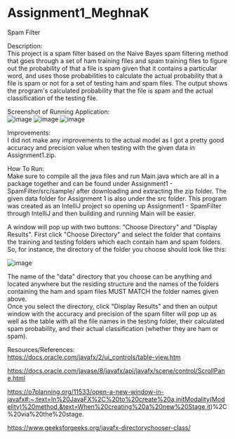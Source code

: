 # Assignment1_MeghnaK
Spam Filter

Description: <br />
This project is a spam filter based on the Naive Bayes spam filtering method that goes through a set of ham training files and spam training files to figure out the probability of that a file is spam given that it contains a particular word, and uses those probabilities to calculate the actual probability that a file is spam  or not for a set of testing ham and spam files. The output shows the program's calculated probability that the file is spam and the actual classification of the testing file.

Screenshot of Running Application: <br />
![image](https://user-images.githubusercontent.com/55290348/110877331-4002b280-82a7-11eb-9348-95cd1eb833f7.png)
![image](https://user-images.githubusercontent.com/55290348/110877674-c1f2db80-82a7-11eb-9548-996250b36b93.png)
![image](https://user-images.githubusercontent.com/55290348/110877749-e2bb3100-82a7-11eb-8deb-e4a9ddaf3c21.png)

Improvements: <br />
I did not make any improvements to the actual model as I got a pretty good accuracy and precision value when testing with the given data in Assignment1.zip.

How To Run: <br />
Make sure to compile all the java files and run Main.java which are all in a package together and can be found under Assignment1 - SpamFilter/src/sample/ after downloading and extracting the zip folder. The given data folder for Assignment 1 is also under the src folder. This program was created as an IntelliJ project so opening up Assignment1 - SpamFilter through IntelliJ and then building and running Main will be easier.

A window will pop up with two buttons: "Choose Directory" and "Display Results". First click "Choose Directory" and select the folder that contains the training and testing folders which each contain ham and spam folders. So, for instance, the directory of the folder you choose should look like this:

![image](https://user-images.githubusercontent.com/55290348/110878179-b653e480-82a8-11eb-9136-14226fe6c98c.png)
       
The name of the "data" directory that you choose can be anything and located anywhere but the residing structure and the names of the folders containing the ham and spam files MUST MATCH the folder names given above. <br />
Once you select the directory, click "Display Results" and then an output window with the accuracy and precision of the spam filter will pop up as well as the table with all the file names in the testing folder, their calculated spam probability, and their actual classification (whether they are ham or spam).
    
Resources/References: <br />
https://docs.oracle.com/javafx/2/ui_controls/table-view.htm

https://docs.oracle.com/javase/8/javafx/api/javafx/scene/control/ScrollPane.html

https://o7planning.org/11533/open-a-new-window-in-javafx#:~:text=In%20JavaFX%2C%20to%20create%20a,initModality(Modelity)%20method.&text=When%20creating%20a%20new%20Stage,it)%2C%20via%20the%20stage.

https://www.geeksforgeeks.org/javafx-directorychooser-class/
